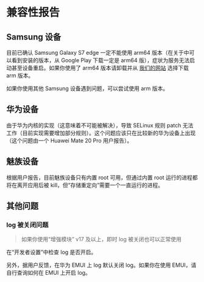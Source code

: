 # 兼容性报告

## Samsung 设备

目前已确认 Samsung Galaxy S7 edge 一定不能使用 arm64 版本（在关于中可以看到安装的版本，从 Google Play 下载一定是 arm64 版），症状为服务无法启动甚至设备重启。如果你使用了 arm64 版本请卸载并从 [我们的网站](https://rikka.app/storage_redirect) 选择下载 arm 版本。

如果你使用其他 Samsung 设备遇到问题，可以尝试使用 arm 版本。

## 华为设备

由于华为内核的实现（这意味着不可能被解决），导致 SELinux 规则 patch 无法工作（目前实现需要增加部分规则）。这个问题应该只在比较新的华为设备上出现（这个问题由一个 Huawei Mate 20 Pro 用户报告）。

## 魅族设备

根据用户报告，目前魅族设备只有内置 root 可用，但通过内置 root 运行的进程都将在离开应用后被 kill，但“存储重定向”需要一个一直运行的进程。

## 其他问题

### log 被关闭问题

> 如果你使用“增强模块” v17 及以上，即时 log 被关闭也可以正常使用

在“开发者设置”中检查 log 是否开启。

另外，据用户反馈，在华为 EMUI 上 log 默认关闭 log。如果你在使用 EMUI，请自行查询如何在 EMUI 上开启 log。